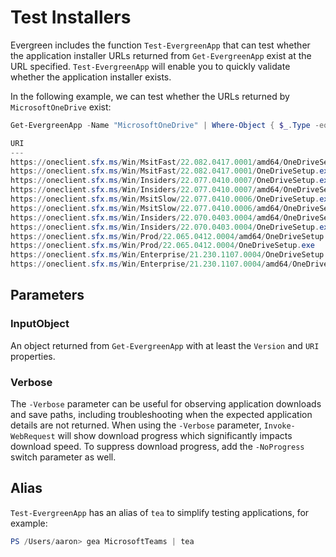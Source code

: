 # Test Installers

Evergreen includes the function `Test-EvergreenApp` that can test whether the application installer URLs returned from `Get-EvergreenApp` exist at the URL specified. `Test-EvergreenApp` will enable you to quickly validate whether the application installer exists.

In the following example, we can test whether the URLs returned by `MicrosoftOneDrive` exist:

```powershell
Get-EvergreenApp -Name "MicrosoftOneDrive" | Where-Object { $_.Type -eq "exe" } | Test-EvergreenApp

URI                                                                            Result
---                                                                            ------
https://oneclient.sfx.ms/Win/MsitFast/22.082.0417.0001/amd64/OneDriveSetup.exe   True
https://oneclient.sfx.ms/Win/MsitFast/22.082.0417.0001/OneDriveSetup.exe         True
https://oneclient.sfx.ms/Win/Insiders/22.077.0410.0007/OneDriveSetup.exe         True
https://oneclient.sfx.ms/Win/Insiders/22.077.0410.0007/amd64/OneDriveSetup.exe   True
https://oneclient.sfx.ms/Win/MsitSlow/22.077.0410.0006/OneDriveSetup.exe         True
https://oneclient.sfx.ms/Win/MsitSlow/22.077.0410.0006/amd64/OneDriveSetup.exe   True
https://oneclient.sfx.ms/Win/Insiders/22.070.0403.0004/amd64/OneDriveSetup.exe   True
https://oneclient.sfx.ms/Win/Insiders/22.070.0403.0004/OneDriveSetup.exe         True
https://oneclient.sfx.ms/Win/Prod/22.065.0412.0004/amd64/OneDriveSetup.exe       True
https://oneclient.sfx.ms/Win/Prod/22.065.0412.0004/OneDriveSetup.exe             True
https://oneclient.sfx.ms/Win/Enterprise/21.230.1107.0004/OneDriveSetup.exe       True
https://oneclient.sfx.ms/Win/Enterprise/21.230.1107.0004/amd64/OneDriveSetup.…   True
```

## Parameters

### InputObject

An object returned from `Get-EvergreenApp` with at least the `Version` and `URI` properties.

### Verbose

The `-Verbose` parameter can be useful for observing application downloads and save paths, including troubleshooting when the expected application details are not returned. When using the `-Verbose` parameter, `Invoke-WebRequest` will show download progress which significantly impacts download speed. To suppress download progress, add the `-NoProgress` switch parameter as well.

## Alias

`Test-EvergreenApp` has an alias of `tea` to simplify testing applications, for example:

```powershell
PS /Users/aaron> gea MicrosoftTeams | tea
```
